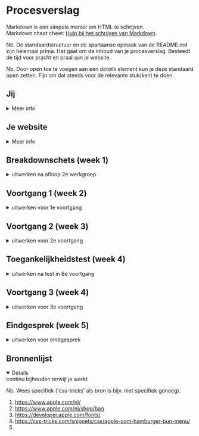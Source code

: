 # Procesverslag
Markdown is een simpele manier om HTML te schrijven.  
Markdown cheat cheet: [Hulp bij het schrijven van Markdown](https://github.com/adam-p/markdown-here/wiki/Markdown-Cheatsheet).

Nb. De standaardstructuur en de spartaanse opmaak van de README.md zijn helemaal prima. Het gaat om de inhoud van je procesverslag. Besteedt de tijd voor pracht en praal aan je website.

Nb. Door *open* toe te voegen aan een *details* element kun je deze standaard open zetten. Fijn om dat steeds voor de relevante stuk(ken) te doen.





## Jij

<details>
<summary>Meer info</summary>

### Auteur:
Jack van Vlerken

#### Je startniveau:
Blauw

#### Je focus:
Surface plane
 
</details>





## Je website

<details>
<summary>Meer info</summary>

### Je opdracht:
<a href="https://www.apple.com/nl/" alt="Apple website">Apple Website<a>

#### Screenshot(s) van de eerste pagina (small screen): 
Apple Website
<img src="Foto1.jpeg" width="200px" alt="omschrijving van de pagina">

#### Screenshot(s) van de tweede pagina (small screen):
Apple website 
<img src="Foto2.jpeg" width="200px" alt="omschrijving van de pagina">
 
</details>



## Breakdownschets (week 1)

<details>
<summary>uitwerken na afloop 2e werkgroep</summary>

### de hele pagina: 
<img src="Breakdownsheet.png" width="375px" alt="breakdown van de hele pagina">

### dynamisch deel (bijv menu): 
<img src="Breakdownsheet_menu.png" width="500px" alt="breakdown van een dynamisch deel">

</details>





## Voortgang 1 (week 2)

<details>
<summary>uitwerken voor 1e voortgang</summary>

### Stand van zaken
In deze week heb ik mijn HTML zo vanilla mogelijk proberen te maken en daarnaast met css gespeeld voor de positionering van elementen met flexbox en position.
Ik denk dat het opstellen van de HTML heel goed ging. Wat mij heel erg hielp was het maken van een breakdownsheet. Dit is een goeie manier van alles op de website te catagoriseren. Wel twijfel ik nog over mijn sections die ik in de html geplaatst heb.
 
<img src="HTML_1.jpeg" width="500px" alt="HTML opzet">

 Verder was het werken met flexbox en position aan het begin weer wat wennen. Dit was de eerste keer in een lange tijd dat ik hiermee gewerkt had, maar na even oefenen (vooral met flexfroggy) kreeg ik het weer te pakken.

### Agenda voor meeting
samen met je groepje opstellen

| Christaan Dirven   | Renee Stapert      | Jack van Vlerken   | 
| ---                | ---                | ---                | 
| Hoe je de CSS      | Wat is de beste    | Hoe maak ik een    | 
| en ik dit          | manier om te       | goed werkend       | 
| gestructueerd      | dit als er tijd is | hamburger menu?    | 
| vorm kan geven,    | beginnen?          | Hoe maak ik van    | 
| hoe moet je        |                    | een button een     | 
| beginnen?          |                    | foto?              | 


### Verslag van meeting

De feedback van de meeting zal ik hieronder in bullet points noemen:
 
 - Begin met HTML, vergeet de styling aan het begin
 - Verdeel CSS in comments. Header styling, main styling, (titel op pagina) styling.
 
 
 - melding = aside maken (class kan weggehaald worden)
 - h1 wel zichbaar maken, maak eerste titel van pagina
 - eerste section in header!
 - alt tags = meer duidelijk, wat het is
 
 laatste ding met buttons
 met details element
 

</details>





## Voortgang 2 (week 3)

<details>
<summary>uitwerken voor 2e voortgang</summary>

### Stand van zaken
In deze week ben ik aan mijn CSS en Javascipt begonnen. Wat er goed ging was het positioneren van elementen in CSS en deze de juiste grotes meegeven. Wat ik lastig vond is het maken van het hamburger menu en de animatie die daarbij hoort. 
 
 <img src="voortgang2.png" width="500px" alt="Opening website">
 <img src="voortgang2.1.png" width="500px" alt="Section 2">
 <img src="voortgang2_code.png" width="500px" alt="Voortgang 2 CSS">
 <img src="voortgang2_java.png" width="500px" alt="Voortgang 2 Java script">
 


### Agenda voor meeting
Tijdens de meeting wilde we allemaal meer te weten komen over hoe hamburger menu's werken en de animaties die daarbij horen.


### Verslag van meeting
De feedback van de meeting zal ik hieronder in bullet points noemen:
 
 - Javascript met classlist voor het tonen van het menu
 - 

</details>





## Toegankelijkheidstest (week 4)

<details>
<summary>uitwerken na test in 8e voortgang</summary>

### Bevindingen
Lijst met je bevindingen die in de test naar voren kwamen:
 
 - Apple maakt gebruik van een blauwe focus die alleen langs alle knoppen gaat.
 - De kleuren van apple zijn toegankelijk voor alle handicaps, wat betreft zicht.
 - 

#### Apple maakt gebruikt van een blauwe focus.
 <img src="blauwefocus.png" width="500px" alt="Apple Blauwe Focus">

De manier hoe dit opgelost kan worden:
 <br>
 <img src="oplossingfocus.png" width="500px" alt="Oplossing Blauwe Focus">

</details>





## Voortgang 3 (week 4)

<details>
<summary>uitwerken voor 3e voortgang</summary>

### Stand van zaken
In deze week heb ik mijn eerste pagina zo goed als af en ben ik aan mijn tweede pagina haar HTML begonnen.

 <img src="voortgang3_pagina2.1.png" width="500px" alt="Pagina 2">
 <img src="voortgang3_pagina2.png" width="500px" alt="Pagina 2 Code">
 <img src="voortgang3_css.png" width="500px" alt="Eerste pagina CSS">
 <img src="voortgang3_java.png" width="500px" alt="Eerste pagina JAVA">

### Agenda voor meeting
Hoe maak je een dropdown in een dropdown?
Hoe werk ik met meerdere style sheets?


### Verslag van meeting
De studenten assistent heeft ons goed verder geholpen, door een blik op onze code te nemen en onze vragen te beantwoorden. De studenten assistent had ook de apple website gebouwt voor mijn website dus kon mij goed op weg helpen met mijn bovenstaande vragen.

</details>





## Eindgesprek (week 5)

<details>
<summary>uitwerken voor eindgesprek</summary>

### Stand van zaken
hier dit ging goed & dit was lastig (neem ook screenshots op van delen van je website en code)

### Screenshot(s)

hier screenshot(s) van je eindresultaat

</details>





## Bronnenlijst

<details open>
<summary>continu bijhouden terwijl je werkt</summary>

Nb. Wees specifiek ('css-tricks' als bron is bijv. niet specifiek genoeg).

1. https://www.apple.com/nl/
2. https://www.apple.com/nl/shop/bag
3. https://developer.apple.com/fonts/ 
4. https://css-tricks.com/snippets/css/apple-com-hamburger-bun-menu/
5. 

</details>
